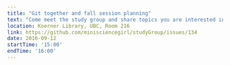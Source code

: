 ```yaml
---
title: "Git together and fall session planning"
text: "Come meet the study group and share topics you are interested in"
location: Koerner Library, UBC, Room 216
link: https://github.com/minisciencegirl/studyGroup/issues/134
date: 2016-09-12
startTime: '15:00'
endTime: '16:00'
---
```

